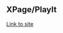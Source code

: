 ## XPage/PlayIt

[Link to site](https://reservoir-pages.github.io// "Сайт размещен на GitHub Pages")

<!-- "webp-converter": "^2.2.3", -->

<!-- @eslint/js -->

<!-- display: contents; for wrapper -->

<!-- aspect-ratio -->
